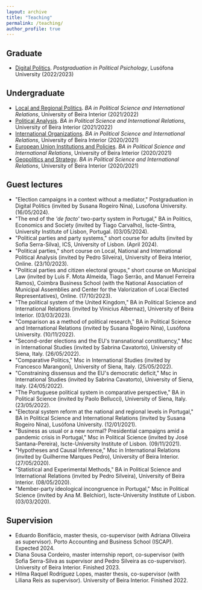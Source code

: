 ```yaml
---
layout: archive
title: "Teaching"
permalink: /teaching/
author_profile: true
---
```


## Graduate

- [Digital Politics](https://www.dropbox.com/s/v7wrnwpbf76ft63/Syllabus_Politica_Digital.pdf?dl=0). <i>Postgraduation in Political Psichology</i>, Lusófona University (2022/2023)


## Undergraduate

- [Local and Regional Politics](https://www.dropbox.com/s/uz7d5ii73ro6klh/Syllabus_PRA.pdf?dl=0). <i>BA in Political Science and International Relations</i>, University of Beira Interior (2021/2022)
- [Political Analysis](https://www.dropbox.com/s/469qqqelom5qxsh/Syllabus.pdf?dl=0). <i>BA in Political Science and International Relations</i>, University of Beira Interior (2021/2022)
- [International Organizations](https://www.dropbox.com/s/ik3lvmeuk5ncncm/Syllabus.pdf?dl=0). <i>BA in Political Science and International Relations</i>, University of Beira Interior (2020/2021)
- [European Union Institutions and Policies](https://www.dropbox.com/s/ozncj6a9ifbtsks/FUC%20IPUE%202020-2021.pdf?dl=0). <i>BA in Political Science and International Relations</i>, University of Beira Interior (2020/2021)
- [Geopolitics and Strategy](https://www.dropbox.com/s/iq8erfamo2fito3/FUC%20Geopol%C3%ADtica%20e%20Estrat%C3%A9gia%202020%3A2021.pdf?dl=0). <i>BA in Political Science and International Relations</i>, University of Beira Interior (2020/2021)


## Guest lectures

- "Election campaigns in a context without a mediator," Postgraduation in Digital Politics (invited by Susana Rogeiro Nina), Lusofona University. (16/05/2024).
- "The end of the <i>'de facto'</i> two-party system in Portugal," BA in Politics, Economics and Society (invited by Tiago Carvalho), Iscte-Sintra, University Institute of Lisbon, Portugal. (03/05/2024).
- "Political parties and party systems," short course for adults (invited by Sofia Serra-Silva), ICS, University of Lisbon. (April 2024).
- "Political parties," short course on Local, National and International Political Analysis (invited by Pedro Silveira), University of Beira Interior, Online. (23/10/2023).
- "Political parties and citizen electoral groups," short course on Municipal Law (invited by Luís F. Mota Almeida, Tiago Serrão, and Manuel Ferreira Ramos), Coimbra Business School (with the National Association of Municipal Assemblies and Center for the Valorization of Local Elected Representatives), Online. (17/10/2023).
- "The political system of the United Kingdom," BA in Political Science and International Relations (invited by Vinicius Albernaz), University of Beira Interior. (03/03/2023).
- "Comparison as a method of political research," BA in Political Science and International Relations (invited by Susana Rogeiro Nina), Lusófona University. (10/11/2022).
- "Second-order elections and the EU's transnational constituency," Msc in International Studies (invited by Sabrina Cavatorto), University of Siena, Italy. (26/05/2022).
- "Comparative Politics," Msc in International Studies (invited by Francesco Marangoni), University of Siena, Italy. (25/05/2022).
- "Constraining dissensus and the EU's democratic deficit," Msc in International Studies (invited by Sabrina Cavatorto), University of Siena, Italy. (24/05/2022).
- "The Portuguese political system in comparative perspective," BA in Political Science (invited by Paolo Bellucci), University of Siena, Italy. (23/05/2022).
- "Electoral system reform at the national and regional levels in Portugal," BA in Political Science and International Relations (invited by Susana Rogeiro Nina), Lusófona University. (12/01/2021).
- "Business as usual or a new normal? Presidential campaigns amid a pandemic crisis in Portugal," Msc in Political Science (invited by José Santana-Pereira), Iscte-University Institute of Lisbon. (09/11/2021).
- "Hypotheses and Causal Inference," Msc in International Relations (invited by Guilherme Marques Pedro), University of Beira Interior. (27/05/2020).
- "Statistical and Experimental Methods," BA in Political Science and International Relations (invited by Pedro Silveira), University of Beira Interior. (08/05/2020).
- "Member-party ideological incongruence in Portugal," Msc in Political Science (invited by Ana M. Belchior), Iscte-University Institute of Lisbon. (03/03/2020).


## Supervision

- Eduardo Bonifácio, master thesis, co-supervisor (with Adriana Oliveira as supervisor). Porto Accounting and Business School (ISCAP). Expected 2024.
- Diana Sousa Cordeiro, master internship report, co-supervisor (with Sofia Serra-Silva as supervisor and Pedro Silveira as co-supervisor). University of Beira Interior. Finished 2023.
- Hilma Raquel Rodríguez Lopes, master thesis, co-supervisor (with Liliana Reis as supervisor). University of Beira Interior. Finished 2022.
